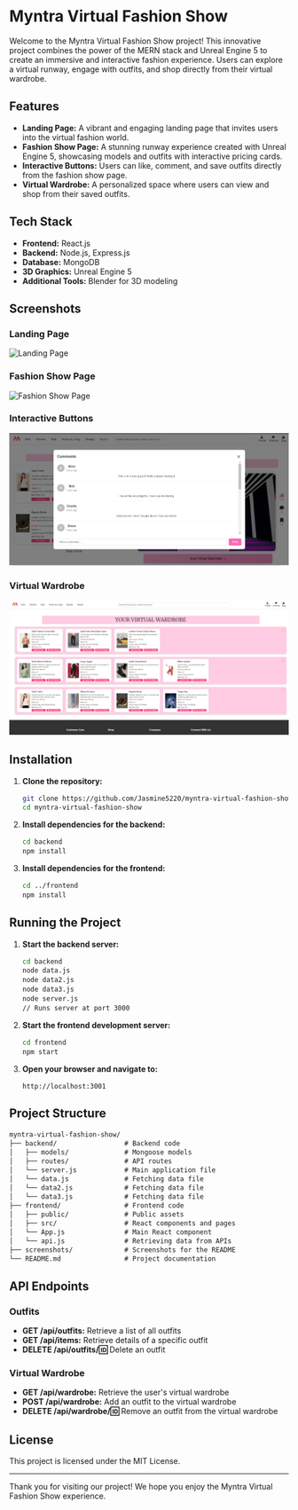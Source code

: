 # Myntra Virtual Fashion Show

Welcome to the Myntra Virtual Fashion Show project! This innovative project combines the power of the MERN stack and Unreal Engine 5 to create an immersive and interactive fashion experience. Users can explore a virtual runway, engage with outfits, and shop directly from their virtual wardrobe.

## Features

- **Landing Page:** A vibrant and engaging landing page that invites users into the virtual fashion world.
- **Fashion Show Page:** A stunning runway experience created with Unreal Engine 5, showcasing models and outfits with interactive pricing cards.
- **Interactive Buttons:** Users can like, comment, and save outfits directly from the fashion show page.
- **Virtual Wardrobe:** A personalized space where users can view and shop from their saved outfits.

## Tech Stack

- **Frontend:** React.js
- **Backend:** Node.js, Express.js
- **Database:** MongoDB
- **3D Graphics:** Unreal Engine 5
- **Additional Tools:** Blender for 3D modeling

## Screenshots

### Landing Page
![Landing Page](screenshots/landing-page.png)

### Fashion Show Page
![Fashion Show Page](screenshots/fashion-show-page.png)

### Interactive Buttons
![Interactive Buttons](screenshots/interactive-buttons.png)

### Virtual Wardrobe
![Virtual Wardrobe](screenshots/virtual-wardrobe.png)

## Installation

1. **Clone the repository:**
   ```bash
   git clone https://github.com/Jasmine5220/myntra-virtual-fashion-show.git
   cd myntra-virtual-fashion-show
   ```

2. **Install dependencies for the backend:**
   ```bash
   cd backend
   npm install
   ```

3. **Install dependencies for the frontend:**
   ```bash
   cd ../frontend
   npm install
   ```

## Running the Project

1. **Start the backend server:**
   ```bash
   cd backend
   node data.js
   node data2.js
   node data3.js
   node server.js
   // Runs server at port 3000
   ```

2. **Start the frontend development server:**
   ```bash
   cd frontend
   npm start
   ```

3. **Open your browser and navigate to:**
   ```
   http://localhost:3001
   ```

## Project Structure

```
myntra-virtual-fashion-show/
├── backend/                 # Backend code
│   ├── models/              # Mongoose models
│   ├── routes/              # API routes
│   └── server.js            # Main application file
│   └── data.js              # Fetching data file
│   └── data2.js             # Fetching data file
│   └── data3.js             # Fetching data file
├── frontend/                # Frontend code
│   ├── public/              # Public assets
│   ├── src/                 # React components and pages
│   └── App.js               # Main React component
│   └── api.js               # Retrieving data from APIs
├── screenshots/             # Screenshots for the README
└── README.md                # Project documentation
```

## API Endpoints

### Outfits
- **GET /api/outfits:** Retrieve a list of all outfits
- **GET /api/items:** Retrieve details of a specific outfit
- **DELETE /api/outfits/:id:** Delete an outfit

### Virtual Wardrobe
- **GET /api/wardrobe:** Retrieve the user's virtual wardrobe
- **POST /api/wardrobe:** Add an outfit to the virtual wardrobe
- **DELETE /api/wardrobe/:id:** Remove an outfit from the virtual wardrobe

## License

This project is licensed under the MIT License.

---

Thank you for visiting our project! We hope you enjoy the Myntra Virtual Fashion Show experience.
```

